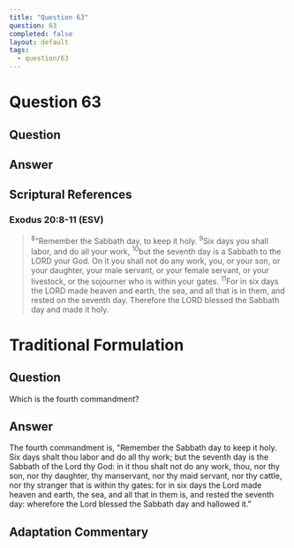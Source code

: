 ```yaml
---
title: "Question 63"
question: 63
completed: false
layout: default
tags:
  - question/63
---
```

# Question 63

## Question


## Answer


## Scriptural References
### Exodus 20:8-11 (ESV)
> <sup>8</sup>“Remember the Sabbath day, to keep it holy.
> <sup>9</sup>Six days you shall labor, and do all your work,
> <sup>10</sup>but the seventh day is a Sabbath to the LORD your God. On it you shall not do any work, you, or your son, or your daughter, your male servant, or your female servant, or your livestock, or the sojourner who is within your gates.
> <sup>11</sup>For in six days the LORD made heaven and earth, the sea, and all that is in them, and rested on the seventh day. Therefore the LORD blessed the Sabbath day and made it holy.

# Traditional Formulation
## Question
Which is the fourth commandment?

## Answer
The fourth commandment is, "Remember the Sabbath day to keep it holy. Six days shalt thou labor and do all thy work; but the seventh day is the Sabbath of the Lord thy God: in it thou shalt not do any work, thou, nor thy son, nor thy daughter, thy manservant, nor thy maid servant, nor thy cattle, nor thy stranger that is within thy gates: for in six days the Lord made heaven and earth, the sea, and all that in them is, and rested the seventh day: wherefore the Lord blessed the Sabbath day and hallowed it."

## Adaptation Commentary
